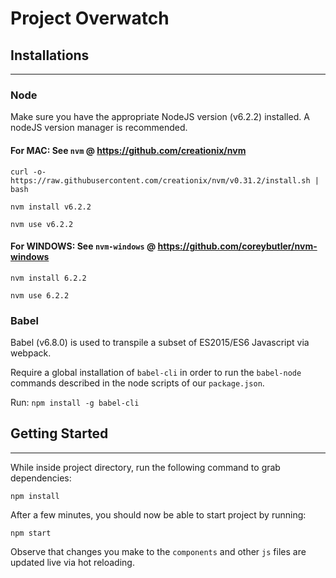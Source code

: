 # Project Overwatch

## Installations
---

### Node
Make sure you have the appropriate NodeJS version (v6.2.2) installed.
A nodeJS version manager is recommended.

#### For MAC: See `nvm` @ https://github.com/creationix/nvm

```curl -o- https://raw.githubusercontent.com/creationix/nvm/v0.31.2/install.sh | bash```

```nvm install v6.2.2```

```nvm use v6.2.2```

#### For WINDOWS: See `nvm-windows` @ https://github.com/coreybutler/nvm-windows

```nvm install 6.2.2```

```nvm use 6.2.2```

### Babel
Babel (v6.8.0) is used to transpile a subset of ES2015/ES6 Javascript via webpack.

Require a global installation of `babel-cli` in order to run the `babel-node` commands described in the node scripts of our `package.json`.

Run: ```npm install -g babel-cli```

## Getting Started
---
While inside project directory, run the following command to grab dependencies:

```npm install```

After a few minutes, you should now be able to start project by running:

```npm start```

Observe that changes you make to the `components` and other `js` files are updated live via hot reloading.

